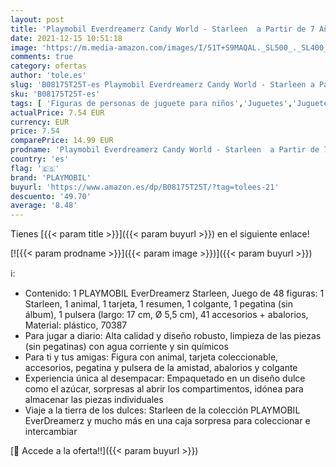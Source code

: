 ```yaml
---
layout: post
title: 'Playmobil Everdreamerz Candy World - Starleen  a Partir de 7 Años  70387 '
date: 2021-12-15 10:51:18
image: 'https://m.media-amazon.com/images/I/51T+S9MAQAL._SL500_._SL400_.jpg'
comments: true
category: ofertas
author: 'tole.es'
slug: 'B08175T25T-es Playmobil Everdreamerz Candy World - Starleen a Partir de...'
sku: 'B08175T25T-es'
tags: [ 'Figuras de personas de juguete para niños','Juguetes','Juguetes y juegos','Muñecos y figuras','playmobil', ]
actualPrice: 7.54 EUR
currency: EUR
price: 7.54
comparePrice: 14.99 EUR
prodname: 'Playmobil Everdreamerz Candy World - Starleen  a Partir de 7 Años  70387 '
country: 'es'
flag: '🇪🇸'
brand: 'PLAYMOBIL'
buyurl: 'https://www.amazon.es/dp/B08175T25T/?tag=tolees-21'
descuento: '49.70'
average: '8.48'
---
```


Tienes [{{< param title >}}]({{< param buyurl >}}) en el siguiente enlace!

[![{{< param prodname >}}]({{< param image >}})]({{< param buyurl >}})

ℹ️:

- Contenido: 1 PLAYMOBIL EverDreamerz Starleen, Juego de 48 figuras: 1 Starleen, 1 animal, 1 tarjeta, 1 resumen, 1 colgante, 1 pegatina (sin álbum), 1 pulsera (largo: 17 cm, Ø 5,5 cm), 41 accesorios + abalorios, Material: plástico, 70387
- Para jugar a diario: Alta calidad y diseño robusto, limpieza de las piezas (sin pegatinas) con agua corriente y sin químicos
- Para ti y tus amigas: Figura con animal, tarjeta coleccionable, accesorios, pegatina y pulsera de la amistad, abalorios y colgante
- Experiencia única al desempacar: Empaquetado en un diseño dulce como el azúcar, sorpresas al abrir los compartimentos, idónea para almacenar las piezas individuales
- Viaje a la tierra de los dulces: Starleen de la colección PLAYMOBIL EverDreamerz y mucho más en una caja sorpresa para coleccionar e intercambiar

[🛒 Accede a la oferta!!]({{< param buyurl >}})
